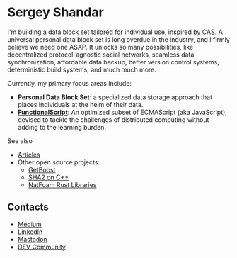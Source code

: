 # Sergey Shandar

I'm building a data block set tailored for individual use, inspired by [CAS](https://en.wikipedia.org/wiki/Content-addressable_storage). A universal personal data block set is long overdue in the industry, and I firmly believe we need one ASAP. It unlocks so many possibilities, like decentralized protocol-agnostic social networks, seamless data synchronization, affordable data backup, better version control systems, deterministic build systems, and much much more.

Currently, my primary focus areas include:

- **Personal Data Block Set**: a specialized data storage approach that places individuals at the helm of their data.
- **[FunctionalScript](https://github.com/functionalscript/functionalscript)**: An optimized subset of ECMAScript (aka JavaScript), devised to tackle the challenges of distributed computing without adding to the learning burden.

See also

- [Articles](./articles)
- Other open source projects:
  - [GetBoost](https://github.com/sergey-shandar/getboost)
  - [SHA2 on C++](https://github.com/sergey-shandar/sha2)
  - [NatFoam Rust Libraries](https://github.com/natfoam/lib)

## Contacts

- [Medium](https://medium.com/@sergeyshandar)
- [LinkedIn](https://www.linkedin.com/in/sergeyshandar/)
- [Mastodon](https://techhub.social/@functionalscript)
- [DEV Community](https://dev.to/sergeyshandar)
